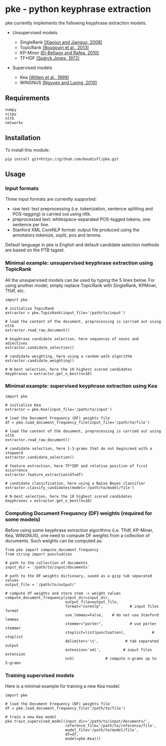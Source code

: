 # pke - python keyphrase extraction

pke currently implements the following keyphrase extraction models:

- Unsupervised models
  - SingleRank [(Xiaojun and Jianguo, 2008)][1]
  - TopicRank [(Bougouin et al., 2013)][2]
  - KP-Miner [(El-Beltagy and Rafea, 2010)][3]
  - TF*IDF [(Spärck Jones, 1972)][4]

- Supervised models
  - Kea [(Witten et al., 1999)][5]
  - WINGNUS [(Nguyen and Luong, 2010)][6]

## Requirements

    numpy
    scipy
    nltk
    networkx

## Installation

To install this module:

    pip install git+https://github.com/boudinfl/pke.git

## Usage

### Input formats

Three input formats are currently supported:
  - raw text: text preprocessing (i.e. tokenization, sentence splitting and
    POS-tagging) is carried out using nltk.
  - preprocessed text: whitespace-separated POS-tagged tokens, one sentence per
    line.
  - Stanford XML CoreNLP format: output file produced using the annotators
    tokenize, ssplit, pos and lemma.

Default language in pke is English and default candidate selection methods are
based on the PTB tagset.

### Minimal example: unsupervised keyphrase extraction using TopicRank

All the unsupervised models can be used by typing the 5 lines below. For using
another model, simply replace TopicRank with SingleRank, KPMiner, TfIdf, etc.

    import pke

    # initialize TopicRank
    extractor = pke.TopicRank(input_file='/path/to/input')

    # load the content of the document, preprocessing is carried out using nltk
    extractor.read_raw_document()

    # keyphrase candidate selection, here sequences of nouns and adjectives
    extractor.candidate_selection()

    # candidate weighting, here using a random walk algorithm
    extractor.candidate_weighting()

    # N-best selection, here the 10 highest scored candidates
    keyphrases = extractor.get_n_best(n=10)


### Minimal example: supervised keyphrase extraction using Kea

    import pke

    # initialize Kea
    extractor = pke.Kea(input_file='/path/to/input')

    # load the Document Frequency (DF) weights file
    df = pke.load_document_frequency_file(input_file='/path/to/file')

    # load the content of the document, preprocessing is carried out using nltk
    extractor.read_raw_document()

    # candidate selection, here 1-3-grams that do not begin/end with a stopword
    extractor.candidate_selection()

    # feature extraction, here TF*IDF and relative position of first occurrence
    extractor.feature_extraction(df=df)

    # candidate classification, here using a Naïve Bayes classifier
    extractor.classify_candidates(model='/path/to/model/file')

    # N-best selection, here the 10 highest scored candidates
    keyphrases = extractor.get_n_best(n=10)


### Computing Document Frequency (DF) weights (required for some models)

Before using some keyphrase extraction algorithms (i.e. TfIdf, KP-Miner, Kea,
WINGNUS), one need to compute DF weights from a collection of documents. Such
weights can be computed as:

    from pke import compute_document_frequency
    from string import punctuation

    # path to the collection of documents
    input_dir = '/path/to/input/documents'

    # path to the DF weights dictionary, saved as a gzip tab separated values
    output_file = '/path/to/output/'

    # compute df weights and store stem -> weight values
    compute_document_frequency(input_dir=input_dir,
                               output_file=output_file,
                               format="corenlp",            # input files format
                               use_lemmas=False,    # do not use Stanford lemmas
                               stemmer="porter",            # use porter stemmer
                               stoplist=list(punctuation),            # stoplist
                               delimiter='\t',            # tab separated output
                               extension='xml',          # input files extension
                               n=5)              # compute n-grams up to 5-grams

### Training supervised models

Here is a minimal example for training a new Kea model:

    import pke

    # load the Document Frequency (DF) weights file
    df = pke.load_document_frequency_file('/path/to/file')

    # train a new Kea model
    pke.train_supervised_model(input_dir='/path/to/input/documents/',
                               reference_file='/path/to/reference/file',
                               model_file='/path/to/model/file',
                               df=df,
                               model=pke.Kea())


[1]: http://aclweb.org/anthology/C08-1122.pdf
[2]: http://aclweb.org/anthology/I13-1062.pdf
[3]: http://aclweb.org/anthology/S10-1041.pdf
[4]: https://www.cl.cam.ac.uk/archive/ksj21/ksjdigipapers/jdoc72.pdf
[5]: http://arxiv.org/ftp/cs/papers/9902/9902007.pdf
[6]: http://aclweb.org/anthology/S10-1035.pdf
